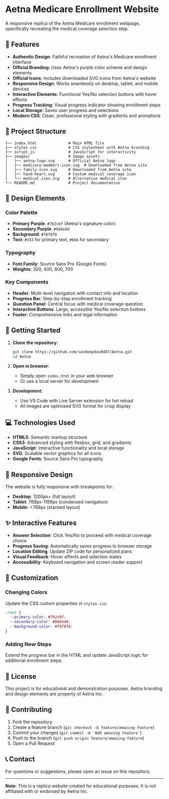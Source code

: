 # Aetna Medicare Enrollment Website

A responsive replica of the Aetna Medicare enrollment webpage, specifically recreating the medical coverage selection step.

## 🌟 Features

- **Authentic Design**: Faithful recreation of Aetna's Medicare enrollment interface
- **Official Branding**: Uses Aetna's purple color scheme and design elements
- **Official Icons**: Includes downloaded SVG icons from Aetna's website
- **Responsive Design**: Works seamlessly on desktop, tablet, and mobile devices
- **Interactive Elements**: Functional Yes/No selection buttons with hover effects
- **Progress Tracking**: Visual progress indicator showing enrollment steps
- **Local Storage**: Saves user progress and selections
- **Modern CSS**: Clean, professional styling with gradients and animations

## 📁 Project Structure

```
├── index.html              # Main HTML file
├── styles.css              # CSS stylesheet with Aetna branding
├── script.js               # JavaScript for interactivity
├── images/                 # Image assets
│   ├── aetna-logo.svg      # Official Aetna logo
│   ├── medicare-members-icon.svg  # Downloaded from Aetna site
│   ├── family-icon.svg     # Downloaded from Aetna site
│   ├── hand-heart.svg      # Custom medical coverage icon
│   └── medical-icon.svg    # Alternative medical icon
└── README.md               # Project documentation
```

## 🎨 Design Elements

### Color Palette
- **Primary Purple**: `#7b2cbf` (Aetna's signature color)
- **Secondary Purple**: `#9d4edd`
- **Background**: `#f8f8f8`
- **Text**: `#333` for primary text, `#666` for secondary

### Typography
- **Font Family**: Source Sans Pro (Google Fonts)
- **Weights**: 300, 400, 600, 700

### Key Components
- **Header**: Multi-level navigation with contact info and location
- **Progress Bar**: Step-by-step enrollment tracking
- **Question Panel**: Central focus with medical coverage question
- **Interactive Buttons**: Large, accessible Yes/No selection buttons
- **Footer**: Comprehensive links and legal information

## 🚀 Getting Started

1. **Clone the repository**:
   ```bash
   git clone https://github.com/sandeepdas0407/Aetna.git
   cd Aetna
   ```

2. **Open in browser**:
   - Simply open `index.html` in your web browser
   - Or use a local server for development

3. **Development**:
   - Use VS Code with Live Server extension for hot reload
   - All images are optimized SVG format for crisp display

## 💻 Technologies Used

- **HTML5**: Semantic markup structure
- **CSS3**: Advanced styling with flexbox, grid, and gradients
- **JavaScript**: Interactive functionality and local storage
- **SVG**: Scalable vector graphics for all icons
- **Google Fonts**: Source Sans Pro typography

## 📱 Responsive Design

The website is fully responsive with breakpoints for:
- **Desktop**: 1200px+ (full layout)
- **Tablet**: 768px-1199px (condensed navigation)
- **Mobile**: <768px (stacked layout)

## ✨ Interactive Features

- **Answer Selection**: Click Yes/No to proceed with medical coverage choice
- **Progress Saving**: Automatically saves progress to browser storage
- **Location Editing**: Update ZIP code for personalized plans
- **Visual Feedback**: Hover effects and selection states
- **Accessibility**: Keyboard navigation and screen reader support

## 🔧 Customization

### Changing Colors
Update the CSS custom properties in `styles.css`:
```css
:root {
  --primary-color: #7b2cbf;
  --secondary-color: #9d4edd;
  --background-color: #f8f8f8;
}
```

### Adding New Steps
Extend the progress bar in the HTML and update JavaScript logic for additional enrollment steps.

## 📄 License

This project is for educational and demonstration purposes. Aetna branding and design elements are property of Aetna Inc.

## 🤝 Contributing

1. Fork the repository
2. Create a feature branch (`git checkout -b feature/amazing-feature`)
3. Commit your changes (`git commit -m 'Add amazing feature'`)
4. Push to the branch (`git push origin feature/amazing-feature`)
5. Open a Pull Request

## 📞 Contact

For questions or suggestions, please open an issue on this repository.

---

**Note**: This is a replica website created for educational purposes. It is not affiliated with or endorsed by Aetna Inc.
